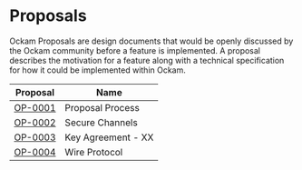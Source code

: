 # Proposals

Ockam Proposals are design documents that would be openly discussed by the Ockam community
before a feature is implemented. A proposal describes the motivation for a feature along with
a technical specification for how it could be implemented within Ockam.

| Proposal           | Name                |
| ------------------ | ------------------- |
| [OP-0001][OP-0001] | Proposal Process    |
| [OP-0002][OP-0002] | Secure Channels     |
| [OP-0003][OP-0003] | Key Agreement - XX  |
| [OP-0004][OP-0004] | Wire Protocol       |

[OP-0001]: https://github.com/ockam-network/proposals/tree/master/design/0001-proposal-process
[OP-0002]: https://github.com/ockam-network/proposals/tree/master/design/0002-secure-channels
[OP-0003]: https://github.com/ockam-network/proposals/tree/master/design/0003-key-agreement-xx
[OP-0004]: https://github.com/ockam-network/proposals/tree/master/design/0004-wire-protocol

